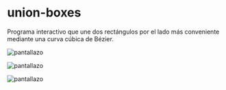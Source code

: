 union-boxes
===========

Programa interactivo que une dos rectángulos por el lado más conveniente mediante una curva cúbica de Bézier.

![pantallazo](https://dl.dropboxusercontent.com/u/36581494/captura-10.png "Pantallazo 1")

![pantallazo](https://dl.dropboxusercontent.com/u/36581494/captura-11.png "Pantallazo 2")

![pantallazo](https://dl.dropboxusercontent.com/u/36581494/captura-12.png "Pantallazo 2")
